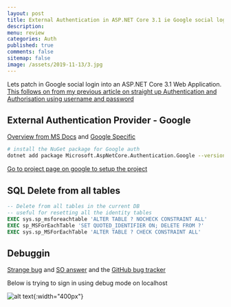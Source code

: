 ```yaml
---
layout: post
title: External Authentication in ASP.NET Core 3.1 ie Google social login 
description: 
menu: review
categories: Auth 
published: true 
comments: false     
sitemap: false
image: /assets/2019-11-13/3.jpg
---
```


Lets patch in Google social login into an ASP.NET Core 3.1 Web Application. [This follows on from my previous article on straight up Authentication and Authorisation using username and password]()




## External Authentication Provider - Google

[Overview from MS Docs](https://docs.microsoft.com/en-gb/aspnet/core/security/authentication/social/?view=aspnetcore-3.1&tabs=visual-studio) and [Google Specific](https://docs.microsoft.com/en-gb/aspnet/core/security/authentication/social/google-logins?view=aspnetcore-3.1)

```bash
# install the NuGet package for Google auth
dotnet add package Microsoft.AspNetCore.Authentication.Google --version 3.1.1
```

[Go to project page on google to setup the project](https://developers.google.com/identity/sign-in/web/sign-in#before_you_begin)



## SQL Delete from all tables

```sql
-- Delete from all tables in the current DB
-- useful for resetting all the identity tables
EXEC sys.sp_msforeachtable 'ALTER TABLE ? NOCHECK CONSTRAINT ALL'
EXEC sp_MSForEachTable 'SET QUOTED_IDENTIFIER ON; DELETE FROM ?'
EXEC sys.sp_MSForEachTable 'ALTER TABLE ? CHECK CONSTRAINT ALL'
```

## Debuggin

[Strange bug](https://docs.microsoft.com/en-gb/aspnet/core/security/authentication/accconfirm?view=aspnetcore-3.1&tabs=visual-studio) and 
[SO answer](https://stackoverflow.com/questions/58824729/problems-with-using-external-login-and-sending-confirmation-mail-in-asp-net-core) and the [GitHub bug tracker](https://github.com/dotnet/aspnetcore/issues/18140)




Below is trying to sign in using debug mode on localhost

![alt text](/assets/2020-02-03/01.jpg "Couldn't sign you in"){:width="400px"}  


